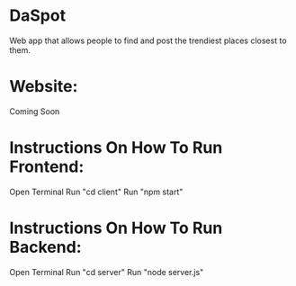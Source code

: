# DaSpot
Web app that allows people to find and post the trendiest places closest to them.

# Website:
Coming Soon

# Instructions On How To Run Frontend:
Open Terminal
Run "cd client"
Run "npm start"

# Instructions On How To Run Backend:
Open Terminal
Run "cd server"
Run "node server.js"